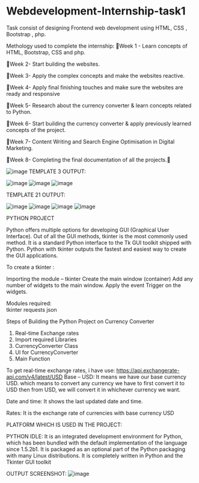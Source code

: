 # Webdevelopment-Internship-task1
Task consist of designing Frontend web development using HTML, CSS , Bootstrap , php.



Methology used to complete the internship:
Week 1 - Learn concepts of HTML, Bootstrap, CSS and php.

Week 2- Start building the websites.

Week 3- Apply the complex concepts and make the websites reactive.

Week 4- Apply final finishing touches and make sure the websites are ready and responsive

Week 5- Research about the currency converter & learn concepts related to Python.

Week 6- Start building the currency converter & apply previously learned concepts of the project.

Week 7- Content Writing and Search Engine Optimisation in Digital Marketing.

Week 8- Completing the final documentation of all the projects.



![image](https://user-images.githubusercontent.com/85191407/123751063-ef09df00-d8d4-11eb-90d2-fa658cb9da11.png)
TEMPLATE 3 OUTPUT:

![image](https://user-images.githubusercontent.com/85191407/123688725-fe0a7600-d86f-11eb-9309-76cf10085067.png)
![image](https://user-images.githubusercontent.com/85191407/123689268-a9b3c600-d870-11eb-90ba-b80598fe70a5.png)
![image](https://user-images.githubusercontent.com/85191407/123688844-285c3380-d870-11eb-90b9-431d6146906b.png)


TEMPLATE 21 OUTPUT:

![image](https://user-images.githubusercontent.com/85191407/123689458-dff14580-d870-11eb-83ab-972e700f1a83.png)
![image](https://user-images.githubusercontent.com/85191407/123689523-f13a5200-d870-11eb-8a7a-34689543cd9b.png)
![image](https://user-images.githubusercontent.com/85191407/123689660-1929b580-d871-11eb-9d48-a96848c834e1.png)
![image](https://user-images.githubusercontent.com/85191407/123689700-25157780-d871-11eb-8e17-3b8d87596faa.png)


PYTHON PROJECT

Python offers multiple options for developing GUI (Graphical User Interface). Out of all the GUI methods, tkinter is the most commonly used method. It is a standard Python interface to the Tk GUI toolkit shipped with Python. Python with tkinter outputs the fastest and easiest way to create the GUI applications. 

To create a tkinter : 

Importing the module – tkinter
Create the main window (container)
Add any number of widgets to the main window.
Apply the event Trigger on the widgets.

Modules required:  
tkinter
requests
json

Steps of Building the Python Project on Currency Converter

1. Real-time Exchange rates
2. Import required Libraries
3. CurrencyConverter Class
4. UI for CurrencyConverter
5. Main Function

To get real-time exchange rates, i have use: https://api.exchangerate-api.com/v4/latest/USD
Base – USD: It means we have our base currency USD. which means to convert any currency we have to first convert it to USD then from USD, we will convert it in whichever currency we want.

Date and time: It shows the last updated date and time.

Rates: It is the exchange rate of currencies with base currency USD

PLATFORM WHICH IS USED IN THE PROJECT:

PYTHON IDLE: It is an integrated development environment for Python, which has been bundled with the default implementation of the language since 1.5.2b1. It is packaged as an optional part of the Python packaging with many Linux distributions. It is completely written in Python and the Tkinter GUI toolkit

OUTPUT SCREENSHOT:
![image](https://user-images.githubusercontent.com/85191407/123751209-16f94280-d8d5-11eb-8b5a-4078695369af.png)



